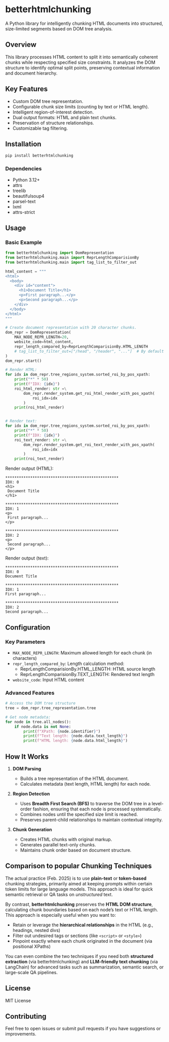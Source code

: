 # betterhtmlchunking

A Python library for intelligently chunking HTML documents into structured, size-limited segments based on DOM tree analysis.

## Overview

This library processes HTML content to split it into semantically coherent chunks while respecting specified size constraints. It analyzes the DOM structure to identify optimal split points, preserving contextual information and document hierarchy.

## Key Features

- Custom DOM tree representation. 
- Configurable chunk size limits (counting by text or HTML length).
- Intelligent region-of-interest detection.
- Dual output formats: HTML and plain text chunks.  
- Preservation of structure relationships.
- Customizable tag filtering.

## Installation

```bash
pip install betterhtmlchunking
```

### Dependencies
- Python 3.12+
- attrs
- treelib
- beautifulsoup4
- parsel-text
- lxml
- attrs-strict

## Usage

### Basic Example

```python
from betterhtmlchunking import DomRepresentation
from betterhtmlchunking.main import ReprLengthComparisionBy
from betterhtmlchunking.main import tag_list_to_filter_out

html_content = """
<html>
  <body>
    <div id="content">
      <h1>Document Title</h1>
      <p>First paragraph...</p>
      <p>Second paragraph...</p>
    </div>
  </body>
</html>
"""

# Create document representation with 20 character chunks.
dom_repr = DomRepresentation(
    MAX_NODE_REPR_LENGTH=20,
    website_code=html_content,
    repr_length_compared_by=ReprLengthComparisionBy.HTML_LENGTH
    # tag_list_to_filter_out=["/head", "/header", "..."]  # By default tag_list_to_filter_out is used.
)
dom_repr.start()

# Render HTML:
for idx in dom_repr.tree_regions_system.sorted_roi_by_pos_xpath:
    print("*" * 50)
    print(f"IDX: {idx}")
    roi_html_render: str =\
        dom_repr.render_system.get_roi_html_render_with_pos_xpath(
            roi_idx=idx
        )
    print(roi_html_render)


# Render text:
for idx in dom_repr.tree_regions_system.sorted_roi_by_pos_xpath:
    print("*" * 50)
    print(f"IDX: {idx}")
    roi_text_render: str =\
        dom_repr.render_system.get_roi_text_render_with_pos_xpath(
            roi_idx=idx
        )
    print(roi_text_render)

```

Render output (HTML):
```
**************************************************
IDX: 0
<h1>
 Document Title
</h1>

**************************************************
IDX: 1
<p>
 First paragraph...
</p>

**************************************************
IDX: 2
<p>
 Second paragraph...
</p>
```

Render output (text):
```
**************************************************
IDX: 0
Document Title

**************************************************
IDX: 1
First paragraph...

**************************************************
IDX: 2
Second paragraph...
```


## Configuration

### Key Parameters
- `MAX_NODE_REPR_LENGTH`: Maximum allowed length for each chunk (in characters)
- `repr_length_compared_by`: Length calculation method:
  - ReprLengthComparisionBy.HTML_LENGTH: HTML source length
  - ReprLengthComparisionBy.TEXT_LENGTH: Rendered text length
- `website_code`: Input HTML content

### Advanced Features
```python
# Access the DOM tree structure
tree = dom_repr.tree_representation.tree

# Get node metadata:
for node in tree.all_nodes():
    if node.data is not None:
        print(f"XPath: {node.identifier}")
        print(f"Text length: {node.data.text_length}")
        print(f"HTML length: {node.data.html_length}")

```

## How It Works

1. **DOM Parsing**  
   - Builds a tree representation of the HTML document.
   - Calculates metadata (text length, HTML length) for each node.

2. **Region Detection**  
   - Uses **Breadth First Search (BFS)** to traverse the DOM tree in a level-order fashion, ensuring that each node is processed systematically.
   - Combines nodes until the specified size limit is reached.
   - Preserves parent-child relationships to maintain contextual integrity.

3. **Chunk Generation**  
   - Creates HTML chunks with original markup.
   - Generates parallel text-only chunks.
   - Maintains chunk order based on document structure.

## Comparison to popular Chunking Techniques

The actual practice (Feb. 2025) is to use **plain-text** or **token-based** chunking strategies, primarily aimed at keeping prompts within certain token limits for large language models. This approach is ideal for quick semantic retrieval or QA tasks on *unstructured* text.

By contrast, **betterhtmlchunking** preserves the **HTML DOM structure**, calculating chunk boundaries based on each node’s text or HTML length. This approach is especially useful when you want to:
- Retain or leverage the **hierarchical relationships** in the HTML (e.g., headings, nested divs)  
- Filter out undesired tags or sections (like `<script>` or `<style>`)  
- Pinpoint exactly where each chunk originated in the document (via positional XPaths)

You can even combine the two techniques if you need both **structured extraction** (via betterhtmlchunking) and **LLM-friendly text chunking** (via LangChain) for advanced tasks such as summarization, semantic search, or large-scale QA pipelines.

## License

MIT License

## Contributing
Feel free to open issues or submit pull requests if you have suggestions or improvements.
